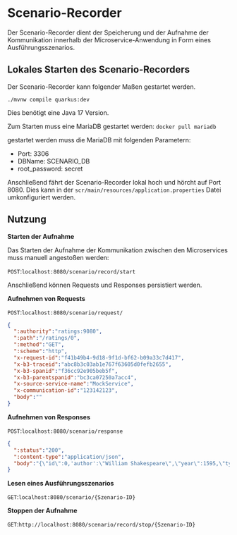 # Scenario-Recorder

Der Scenario-Recorder dient der Speicherung und der Aufnahme der Kommunikation innerhalb der Microservice-Anwendung in Form eines Ausführungsszenarios.

## Lokales Starten des Scenario-Recorders

Der Scenario-Recorder kann folgender Maßen gestartet werden.
```shell script
./mvnw compile quarkus:dev
```

Dies benötigt eine Java 17 Version.

Zum Starten muss eine MariaDB gestartet werden:
``docker pull mariadb``

gestartet werden muss die MariaDB mit folgenden Parametern:
- Port: 3306
- DBName: SCENARIO_DB
- root_password: secret

Anschließend fährt der Scenario-Recorder lokal hoch und hörcht auf Port 8080. 
Dies kann in der ``scr/main/resources/application.properties`` Datei umkonfiguriert werden. 

## Nutzung

**Starten der Aufnahme**

Das Starten der Aufnahme der Kommunikation zwischen den Microservices muss manuell angestoßen werden:

``POST``:``localhost:8080/scenario/record/start``

Anschließend können Requests und Responses persistiert werden.

**Aufnehmen von Requests**

``POST``:``localhost:8080/scenario/request/``
````json
{
  ":authority":"ratings:9080",
  ":path":"/ratings/0",
  ":method":"GET",
  ":scheme":"http",
  "x-request-id":"f41b49b4-9d18-9f1d-bf62-b09a33c7d417",
  "x-b3-traceid":"abc8b3c03ab1e767f63605d0fefb2655",
  "x-b3-spanid":"f36cc92e905beb5f",
  "x-b3-parentspanid":"bc3ca07250a7acc4",
  "x-source-service-name":"MockService",
  "x-communication-id":"123142123",
  "body":""
}
````

**Aufnehmen von Responses**

``POST``:``localhost:8080/scenario/response``
````json
{
  ":status":"200",
  ":content-type":"application/json",
  "body":"{\"id\":0,'author':\"William Shakespeare\",\"year\":1595,\"type\":\"paperback\",\"pages\":200,\"publisher\":\"PublisherA\",\"language\":\"English\",\"ISBN-10\":\"1234567890\",\"ISBN-13\":\"123-1234567890\"}"
}
````

**Lesen eines Ausführungsszenarios**

``GET``:``localhost:8080/scenario/{Szenario-ID}``

**Stoppen der Aufnahme**

``GET``:``http://localhost:8080/scenario/record/stop/{Szenario-ID}``